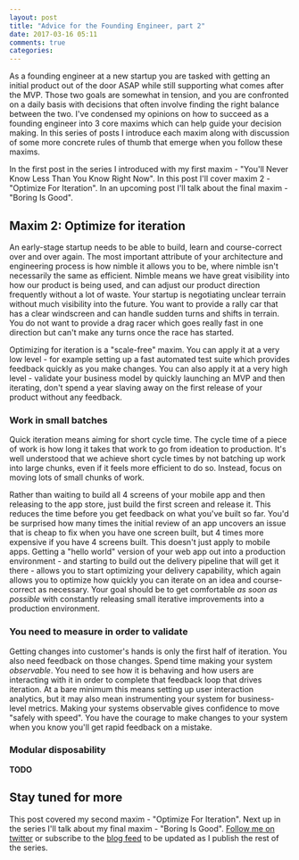 ```yaml
---
layout: post
title: "Advice for the Founding Engineer, part 2"
date: 2017-03-16 05:11
comments: true
categories: 
---
```


As a founding engineer at a new startup you are tasked with getting an initial product out of the door ASAP while still supporting what comes after the MVP. Those two goals are somewhat in tension, and you are confronted on a daily basis with decisions that often involve finding the right balance between the two. I've condensed my opinions on how to succeed as a founding engineer into 3 core maxims which can help guide your decision making. In this series of posts I introduce each maxim along with discussion of some more concrete rules of thumb that emerge when you follow these maxims.

In the first post in the series I introduced with my first maxim - "You'll Never Know Less Than You Know Right Now". In this post I'll cover maxim 2 - "Optimize For Iteration". In an upcoming post I'll talk about the final maxim - "Boring Is Good". 

## Maxim 2: Optimize for iteration
An early-stage startup needs to be able to build, learn and course-correct over and over again. The most important attribute of your architecture and engineering process is how nimble it allows you to be, where nimble isn't necessarily the same as efficient. Nimble means we have great visibility into how our product is being used, and can adjust our product direction frequently without a lot of waste. Your startup is negotiating unclear terrain without much visibility into the future. You want to provide a rally car that has a clear windscreen and can handle sudden turns and shifts in terrain. You do not want to provide a drag racer which goes really fast in one direction but can't make any turns once the race has started.

Optimizing for iteration is a "scale-free" maxim. You can apply it at a very low level - for example setting up a fast automated test suite which provides feedback quickly as you make changes. You can also apply it at a very high level - validate your business model by quickly launching an MVP and then iterating, don't spend a year slaving away on the first release of your product without any feedback.

### Work in small batches
Quick iteration means aiming for short cycle time. The cycle time of a piece of work is how long it takes that work to go from ideation to production. It's well understood that we achieve short cycle times by not batching up work into large chunks, even if it feels more efficient to do so. Instead, focus on moving lots of small chunks of work.

Rather than waiting to build all 4 screens of your mobile app and then releasing to the app store, just build the first screen and release it. This reduces the time before you get feedback on what you've built so far. You'd be surprised how many times the initial review of an app uncovers an issue that is cheap to fix when you have one screen built, but 4 times more expensive if you have 4 screens built. This doesn't just apply to mobile apps. Getting a "hello world" version of your web app out into a production environment - and starting to build out the delivery pipeline that will get it there - allows you to start optimizing your delivery capability, which again allows you to optimize how quickly you can iterate on an idea and course-correct as necessary. Your goal should be to get comfortable *as soon as possible* with constantly releasing small iterative improvements into a production environment.

### You need to measure in order to validate
Getting changes into customer's hands is only the first half of iteration. You also need feedback on those changes. Spend time making your system *observable*. You need to see how it is behaving and how users are interacting with it in order to complete that feedback loop that drives iteration. At a bare minimum this means setting up user interaction analytics, but it may also mean instrumenting your system for business-level metrics. Making your systems observable gives confidence to move "safely with speed". You have the courage to make changes to your system when you know you'll get rapid feedback on a mistake.

### Modular disposability
**TODO**

## Stay tuned for more

This post covered my second maxim - "Optimize For Iteration". Next up in the series I'll talk about my final maxim - "Boring Is Good". [Follow me on twitter](https://twitter.com/ph1) or subscribe to the [blog feed](/atom.xml) to be updated as I publish the rest of the series.
